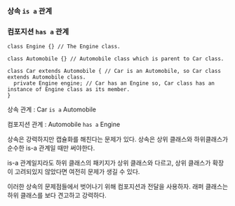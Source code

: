 ### 상속 `is a` 관계

### 컴포지션 `has a` 관계


```
class Engine {} // The Engine class.

class Automobile {} // Automobile class which is parent to Car class.

class Car extends Automobile { // Car is an Automobile, so Car class extends Automobile class.
  private Engine engine; // Car has an Engine so, Car class has an instance of Engine class as its member.
}
```

상속 관계 : Car `is a` Automobile 

컴포지션 관계 : Automobile `has a` Engine


상속은 강력하지만 캡슐화를 해친다는 문제가 있다. 상속은 상위 클래스와 하위클래스가 순수한 is-a 관계일 때만 써야한다.

is-a 관계일지라도 하위 클래스의 패키지가 상위 클래스와 다르고, 상위 클래스가 확장이 고려되있지 않았다면 여전히 문제가 생길 수 있다.

이러한 상속의 문제점들에서 벗어나기 위해 컴포지션과 전달을 사용하자. 래퍼 클래스는 하위 클래스를 보다 견고하고 강력하다.


